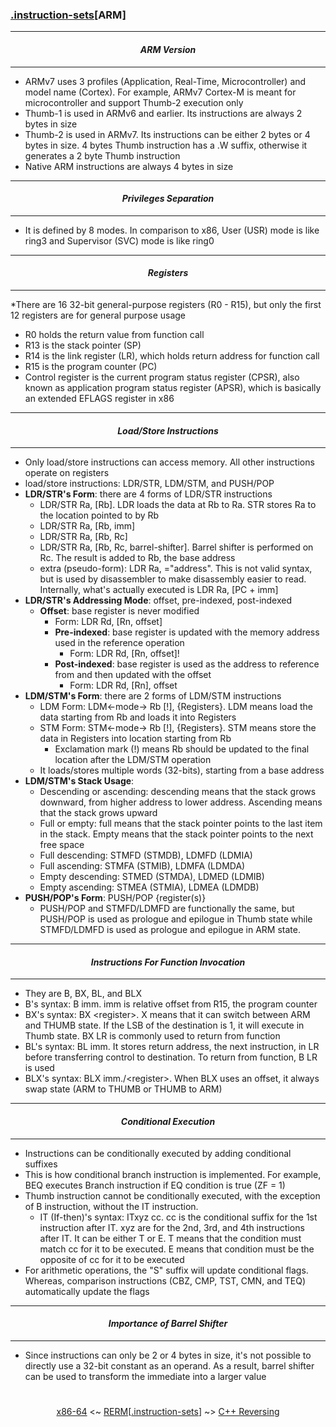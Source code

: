 ### [.instruction-sets](instruction-sets.md)[__ARM__]

---
#### *<p align='center'> ARM Version </p>*
---
* ARMv7 uses 3 profiles (Application, Real-Time, Microcontroller) and model name (Cortex). For example, ARMv7 Cortex-M is meant for microcontroller and support Thumb-2 execution only 
* Thumb-1 is used in ARMv6 and earlier. Its instructions are always 2 bytes in size
* Thumb-2 is used in ARMv7. Its instructions can be either 2 bytes or 4 bytes in size. 4 bytes Thumb instruction has a .W suffix, otherwise it generates a 2 byte Thumb instruction
* Native ARM instructions are always 4 bytes in size

---
#### *<p align='center'> Privileges Separation </p>*
---
* It is defined by 8 modes. In comparison to x86, User (USR) mode is like ring3 and Supervisor (SVC) mode is like ring0

---
#### *<p align='center'> Registers </p>*
---
*There are 16 32-bit general-purpose registers (R0 - R15), but only the first 12 registers are for general purpose usage
  * R0 holds the return value from function call
  * R13 is the stack pointer (SP)
  * R14 is the link register (LR), which holds return address for function call
  * R15 is the program counter (PC)
* Control register is the current program status register (CPSR), also known as application program status register (APSR), which is basically an extended EFLAGS register in x86

---
#### *<p align='center'> Load/Store Instructions </p>*
---
* Only load/store instructions can access memory. All other instructions operate on registers 
* load/store instructions: LDR/STR, LDM/STM, and PUSH/POP
* __LDR/STR's Form__: there are 4 forms of LDR/STR instructions
  * LDR/STR Ra, [Rb]. LDR loads the data at Rb to Ra. STR stores Ra to the location pointed to by Rb 
  * LDR/STR Ra, [Rb, imm]
  * LDR/STR Ra, [Rb, Rc]
  * LDR/STR Ra, [Rb, Rc, barrel-shifter]. Barrel shifter is performed on Rc. The result is added to Rb, the base address 
  * extra (pseudo-form): LDR Ra, ="address". This is not valid syntax, but is used by disassembler to make disassembly easier to read. Internally, what's actually executed is LDR Ra, [PC + imm]
* __LDR/STR's Addressing Mode__: offset, pre-indexed, post-indexed 
  * __Offset__: base register is never modified 
      * Form: LDR Rd, [Rn, offset]
    * __Pre-indexed__: base register is updated with the memory address used in the reference operation 
      * Form: LDR Rd, [Rn, offset]!
    * __Post-indexed__: base register is used as the address to reference from and then updated with the offset 
      * Form: LDR Rd, [Rn], offset
* __LDM/STM's Form__: there are 2 forms of LDM/STM instructions 
  * LDM Form: LDM<-mode-> Rb [!], {Registers}. LDM means load the data starting from Rb and loads it into Registers
  * STM Form: STM<-mode-> Rb [!], {Registers}. STM means store the data in Registers into location starting from Rb
    * Exclamation mark (!) means Rb should be updated to the final location after the LDM/STM operation
  * It loads/stores multiple words (32-bits), starting from a base address
* __LDM/STM's Stack Usage__: 
  * Descending or ascending: descending means that the stack grows downward, from higher address to lower address. Ascending means that the stack grows upward 
  * Full or empty: full means that the stack pointer points to the last item in the stack. Empty means that the stack pointer points to the next free space
  * Full descending: STMFD (STMDB), LDMFD (LDMIA)
  * Full ascending: STMFA (STMIB), LDMFA (LDMDA)
  * Empty descending: STMED (STMDA), LDMED (LDMIB)
  * Empty ascending: STMEA (STMIA), LDMEA (LDMDB)
* __PUSH/POP's Form__: PUSH/POP {register(s)}
  * PUSH/POP and STMFD/LDMFD are functionally the same, but PUSH/POP is used as prologue and epilogue in Thumb state while STMFD/LDMFD is used as prologue and epilogue in ARM state. 

---
#### *<p align='center'> Instructions For Function Invocation </p>*
---
* They are B, BX, BL, and BLX
* B's syntax: B imm. imm is relative offset from R15, the program counter
* BX's syntax: BX &lt;register&gt;. X means that it can switch between ARM and THUMB state. If the LSB of the destination is 1, it will execute in Thumb state. BX LR is commonly used to return from function 
* BL's syntax: BL imm. It stores return address, the next instruction, in LR before transferring control to destination. To return from function, B LR is used
* BLX's syntax: BLX imm./&lt;register&gt;. When BLX uses an offset, it always swap state (ARM to THUMB or THUMB to ARM)

---
#### *<p align='center'> Conditional Execution </p>*
---
* Instructions can be conditionally executed by adding conditional suffixes
* This is how conditional branch instruction is implemented. For example, BEQ executes Branch instruction if EQ condition is true (ZF = 1)
* Thumb instruction cannot be conditionally executed, with the exception of B instruction, without the IT instruction. 
  * IT (If-then)'s syntax: ITxyz cc. cc is the conditional suffix for the 1st instruction after IT. xyz are for the 2nd, 3rd, and 4th instructions after IT. It can be either T or E. T means that the condition must match cc for it to be executed. E means that condition must be the opposite of cc for it to be executed
* For arithmetic operations, the "S" suffix will update conditional flags. Whereas, comparison instructions (CBZ, CMP, TST, CMN, and TEQ) automatically update the flags

---
#### *<p align='center'> Importance of Barrel Shifter </p>*
---
* Since instructions can only be 2 or 4 bytes in size, it's not possible to directly use a 32-bit constant as an operand. As a result, barrel shifter can be used to transform the immediate into a larger value 

#
<p align='center'><a href="x86-64.md">x86-64</a> <~ <a href="/README.md#table-of-contents">RERM</a>[<a href="instruction-sets.md">.instruction-sets</a>] ~> <a href="/contents/languages/C++_Reversing.md">C++ Reversing</a></p>

